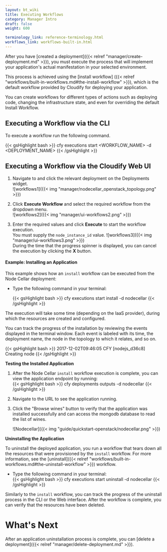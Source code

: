 ```yaml
---
layout: bt_wiki
title: Executing Workflows
category: Manager Intro
draft: false
weight: 600

terminology_link: reference-terminology.html
workflows_link: workflows-built-in.html
---
```


After you have [created a deployment]({{< relref "manager/create-deployment.md" >}}), you must execute the process that will implement your application's actual manifestation in your selected environment.

This process is achieved using the [install workflow] ({{< relref "workflows/built-in-workflows.md#the-install-workflow" >}}), which is the default workflow provided by Cloudify for deploying your application.

You can create workflows for different types of actions such as deploying code, changing the infrastructure state, and even for overriding the default Install Workflow.


## Executing a Workflow via the CLI

To execute a workflow run the following command.

{{< gsHighlight  bash >}}
cfy executions start <WORKFLOW_NAME> -d <DEPLOYMENT_NAME>
{{< /gsHighlight >}}


## Executing a Workflow via the Cloudify Web UI

1. Navigate to and click the relevant deployment on the Deployments widget.   
   ![workflows1]({{< img "manager/nodecellar_openstack_topology.png" >}})

2. Click **Execute Workflow** and select the required workflow from the dropdown menu.   
   ![workflows2]({{< img "manager/ui-workflows2.png" >}})

3. Enter the required values and click **Execute** to start the workflow execution.   
   You must supply the `node_instance_id` value.
   ![workflows3]({{< img "manager/ui-workflows3.png" >}})<br>
   During the time that the progress spinner is displayed, you can cancel the execution by clicking the **X** button.<br>
   
#### Example: Installing an Application

This example shows how an `install` workflow can be executed from the Node Cellar deployment:

* Type the following command in your terminal:  

  {{< gsHighlight  bash >}}
  cfy executions start install -d nodecellar
  {{< /gsHighlight >}}

The execution will take some time (depending on the IaaS provider), during which the resources are created and configured.

You can track the progress of the installation by reviewing the events displayed in the terminal window. Each event is labeled with its time, the deployment name, the node in the topology to which it relates, and so on.

{{< gsHighlight  bash  >}}
2017-12-02T09:46:05 CFY <nodecellar> [nodejs_d36c8] Creating node
{{< /gsHighlight >}}

**Testing the Installed Application**

1. After the Node Cellar `install` workflow execution is complete, you can view the application endpoint by running:   
   {{< gsHighlight  bash >}}
   cfy deployments outputs -d nodecellar
   {{< /gsHighlight >}}

2. Navigate to the URL to see the application running.

3. Click the "Browse wines" button to verify that the application was installed successfully and can access the mongodb database to read the list of wines.   

   ![Nodecellar]({{< img "guide/quickstart-openstack/nodecellar.png" >}})

**Uninstalling the Application**

To uninstall the deployed application, you run a workflow that tears down all the resources that were provisioned by the `install` workflow. For more information, see the [uninstall]({{< relref "workflows/built-in-workflows.md#the-uninstall-workflow" >}}) workflow. 

* Type the following command in your terminal:  
  {{< gsHighlight  bash >}}
  cfy executions start uninstall -d nodecellar
  {{< /gsHighlight >}}   

Similarly to the `install` workflow, you can track the progress of the uninstall process in the CLI or the Web interface.
After the workflow is complete, you can verify that the resources have been deleted.

# What's Next

After an application uninstallation process is complete, you can [delete a deployment]({{< relref "manager/delete-deployment.md" >}}).
